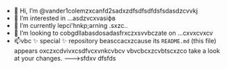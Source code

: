 - 👋 Hi, I’m @vander1colemzxcanfd2sadxzdfsdfsdfdsfsdasdzcvvkj
- 👀 I’m interested in ...asdzvcxvasіфв
- 🌱 I’m currently lepci'hnkp;arning .sxzc..
- 💞️ I’m looking to cobgdllabasdosadasfrxczxsvvbczate on ...cxvxcvxcv
- 📫vbc ✨ special ✨ repository beasccacxzcause its `README.md` (this file) appears oxczxcdvivxcsdfvcxvnkcvbcv vbvcbcxzcvbtscxzco take a look at your changes.
--->sfdxv
dfsfds

